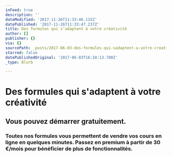 ```yaml
---
inFeed: true
description: ''
dateModified: '2017-11-26T11:33:46.115Z'
datePublished: '2017-11-26T11:33:47.237Z'
title: Des formules qui s’adaptent à votre créativité
author: []
publisher: {}
via: {}
sourcePath: _posts/2017-06-03-des-formules-qui-sadaptent-a-votre-creativite.md
starred: false
datePublishedOriginal: '2017-06-03T16:10:13.780Z'
_type: Blurb

---
```

# **Des formules qui s'adaptent à votre créativité**

## **Vous pouvez démarrer gratuitement**.

### Toutes nos formules vous permettent de **vendre vos cours en ligne** en quelques minutes. Passez en premium à partir de 30 €/mois pour bénéficier de plus de fonctionnalités.